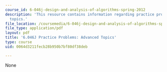 ```yaml
---
course_id: 6-046j-design-and-analysis-of-algorithms-spring-2012
description: 'This resource contains information regarding practice problems: advanced
  topics.'
file_location: /coursemedia/6-046j-design-and-analysis-of-algorithms-spring-2012/0064d3211fecb28b950b7bf80df38deb_MIT6_046JS12_prac_adv.pdf
file_type: application/pdf
layout: pdf
title: '6.046J Practice Problems: Advanced Topics'
type: course
uid: 0064d3211fecb28b950b7bf80df38deb

---
```

None